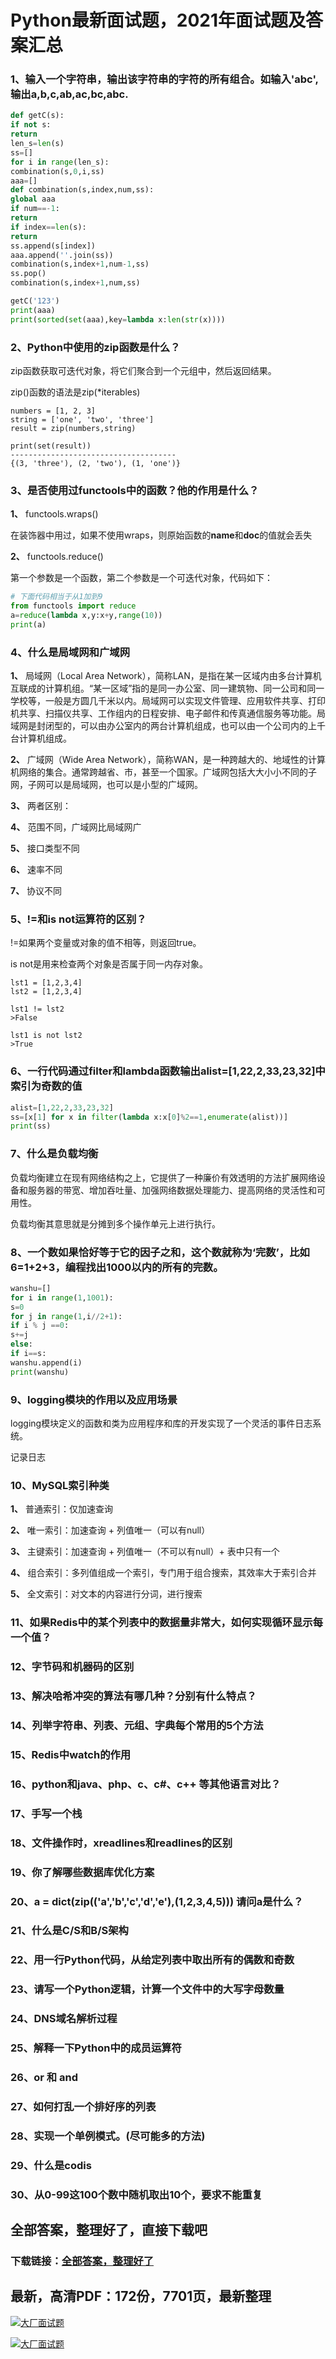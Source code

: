 # Python最新面试题，2021年面试题及答案汇总







### 1、输入一个字符串，输出该字符串的字符的所有组合。如输入'abc',输出a,b,c,ab,ac,bc,abc.

```python
def getC(s):
if not s:
return
len_s=len(s)
ss=[]
for i in range(len_s):
combination(s,0,i,ss)
aaa=[]
def combination(s,index,num,ss):
global aaa
if num==-1:
return
if index==len(s):
return
ss.append(s[index])
aaa.append(''.join(ss))
combination(s,index+1,num-1,ss)
ss.pop()
combination(s,index+1,num,ss)

getC('123')
print(aaa)
print(sorted(set(aaa),key=lambda x:len(str(x))))
```


### 2、Python中使用的zip函数是什么？

zip函数获取可迭代对象，将它们聚合到一个元组中，然后返回结果。

zip()函数的语法是zip(*iterables)

```
numbers = [1, 2, 3]
string = ['one', 'two', 'three'] 
result = zip(numbers,string)

print(set(result))
-------------------------------------
{(3, 'three'), (2, 'two'), (1, 'one')}
```


### 3、是否使用过functools中的函数？他的作用是什么？

**1、** functools.wraps()

在装饰器中用过，如果不使用wraps，则原始函数的**name**和**doc**的值就会丢失

**2、** functools.reduce()

第一个参数是一个函数，第二个参数是一个可迭代对象，代码如下：

```python
# 下面代码相当于从1加到9
from functools import reduce
a=reduce(lambda x,y:x+y,range(10))
print(a)
```


### 4、什么是局域网和广域网

**1、** 局域网（Local Area Network），简称LAN，是指在某一区域内由多台计算机互联成的计算机组。“某一区域”指的是同一办公室、同一建筑物、同一公司和同一学校等，一般是方圆几千米以内。局域网可以实现文件管理、应用软件共享、打印机共享、扫描仪共享、工作组内的日程安排、电子邮件和传真通信服务等功能。局域网是封闭型的，可以由办公室内的两台计算机组成，也可以由一个公司内的上千台计算机组成。

**2、** 广域网（Wide Area Network），简称WAN，是一种跨越大的、地域性的计算机网络的集合。通常跨越省、市，甚至一个国家。广域网包括大大小小不同的子网，子网可以是局域网，也可以是小型的广域网。

**3、** 两者区别：

**4、** 范围不同，广域网比局域网广

**5、** 接口类型不同

**6、** 速率不同

**7、** 协议不同


### 5、!=和is not运算符的区别？

!=如果两个变量或对象的值不相等，则返回true。

is not是用来检查两个对象是否属于同一内存对象。

```
lst1 = [1,2,3,4]
lst2 = [1,2,3,4]

lst1 != lst2
>False

lst1 is not lst2
>True
```


### 6、一行代码通过filter和lambda函数输出alist=[1,22,2,33,23,32]中索引为奇数的值

```python
alist=[1,22,2,33,23,32]
ss=[x[1] for x in filter(lambda x:x[0]%2==1,enumerate(alist))]
print(ss)
```


### 7、什么是负载均衡

负载均衡建立在现有网络结构之上，它提供了一种廉价有效透明的方法扩展网络设备和服务器的带宽、增加吞吐量、加强网络数据处理能力、提高网络的灵活性和可用性。

负载均衡其意思就是分摊到多个操作单元上进行执行。


### 8、一个数如果恰好等于它的因子之和，这个数就称为‘完数’，比如6=1+2+3，编程找出1000以内的所有的完数。

```python
wanshu=[]
for i in range(1,1001):
s=0
for j in range(1,i//2+1):
if i % j ==0:
s+=j
else:
if i==s:
wanshu.append(i)
print(wanshu)
```


### 9、logging模块的作用以及应用场景

logging模块定义的函数和类为应用程序和库的开发实现了一个灵活的事件日志系统。

记录日志


### 10、MySQL索引种类

**1、** 普通索引：仅加速查询

**2、** 唯一索引：加速查询 + 列值唯一（可以有null）

**3、** 主键索引：加速查询 + 列值唯一（不可以有null）+ 表中只有一个

**4、** 组合索引：多列值组成一个索引，专门用于组合搜索，其效率大于索引合并

**5、** 全文索引：对文本的内容进行分词，进行搜索


### 11、如果Redis中的某个列表中的数据量非常大，如何实现循环显示每一个值？
### 12、字节码和机器码的区别
### 13、解决哈希冲突的算法有哪几种？分别有什么特点？
### 14、列举字符串、列表、元组、字典每个常用的5个方法
### 15、Redis中watch的作用
### 16、python和java、php、c、c#、c++ 等其他语言对比？
### 17、手写一个栈
### 18、文件操作时，xreadlines和readlines的区别
### 19、你了解哪些数据库优化方案
### 20、a = dict(zip(('a','b','c','d','e'),(1,2,3,4,5))) 请问a是什么？
### 21、什么是C/S和B/S架构
### 22、用一行Python代码，从给定列表中取出所有的偶数和奇数
### 23、请写一个Python逻辑，计算一个文件中的大写字母数量
### 24、DNS域名解析过程
### 25、解释一下Python中的成员运算符
### 26、or 和 and
### 27、如何打乱一个排好序的列表
### 28、实现一个单例模式。(尽可能多的方法)
### 29、什么是codis
### 30、从0-99这100个数中随机取出10个，要求不能重复




## 全部答案，整理好了，直接下载吧

### 下载链接：[全部答案，整理好了](https://www.souyunku.com/wp-content/uploads/weixin/githup-weixin-2.png)




## 最新，高清PDF：172份，7701页，最新整理

[![大厂面试题](https://www.souyunku.com/wp-content/uploads/weixin/mst.png "架构师专栏")](https://www.souyunku.com/wp-content/uploads/weixin/githup-weixin.png "架构师专栏")

[![大厂面试题](https://www.souyunku.com/wp-content/uploads/weixin/githup-weixin.png "架构师专栏")](https://www.souyunku.com/wp-content/uploads/weixin/githup-weixin.png "架构师专栏")
